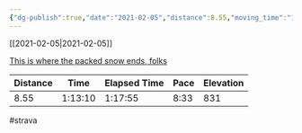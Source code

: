```yaml
---
{"dg-publish":true,"date":"2021-02-05","distance":8.55,"moving_time":"1:13:10","elapsed_time":"1:17:55","pace":"8:33","total_elevation_gain":831,"url":"https://www.strava.com/activities/4741619139","permalink":"/01-personal/strava/2021-02-05-this-is-where-the-packed-snow-ends-folks/","dgPassFrontmatter":true}
---
```



[[2021-02-05\|2021-02-05]]

[This is where the packed snow ends, folks](https://www.strava.com/activities/4741619139)

| Distance | Time    | Elapsed Time | Pace | Elevation |
| -------- | ------- | ------------ | ---- | --------- |
| 8.55     | 1:13:10 | 1:17:55      | 8:33 | 831       |




#strava
